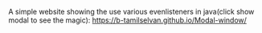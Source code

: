 A simple website showing the use various evenlisteners in java(click show modal to see the magic): https://b-tamilselvan.github.io/Modal-window/